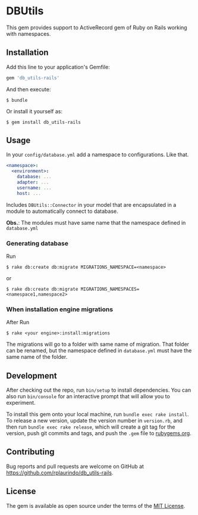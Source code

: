# DBUtils

This gem provides support to ActiveRecord gem of Ruby on Rails working with namespaces.

## Installation

Add this line to your application's Gemfile:

```ruby
gem 'db_utils-rails'
```

And then execute:

    $ bundle

Or install it yourself as:

    $ gem install db_utils-rails

## Usage

In your ```config/database.yml``` add a namespace to configurations. Like that.

```yaml
<namespace>:
  <environment>:
    database: ...
    adapter: ...
    username: ...
    host: ...
```

Includes ```DBUtils::Connector``` in your model that are encapsulated in a module to automatically connect to database.

**Obs.**: The modules must have same name that the namespace defined in ```database.yml```

### Generating database

Run
```shell
$ rake db:create db:migrate MIGRATIONS_NAMESPACE=<namespace>
```

or

```shell
$ rake db:create db:migrate MIGRATIONS_NAMESPACES=<namespace1,namespace2>
```

### When installation engine migrations

After Run

```shell
$ rake <your engine>:install:migrations
```
The migrations will go to a folder with same name of migration. That folder can be renamed, but the namespace defined in ```database.yml``` must have the same name of the folder.

## Development

After checking out the repo, run `bin/setup` to install dependencies. You can also run `bin/console` for an interactive prompt that will allow you to experiment.

To install this gem onto your local machine, run `bundle exec rake install`. To release a new version, update the version number in `version.rb`, and then run `bundle exec rake release`, which will create a git tag for the version, push git commits and tags, and push the `.gem` file to [rubygems.org](https://rubygems.org).

## Contributing

Bug reports and pull requests are welcome on GitHub at https://github.com/rplaurindo/db_utils-rails.

## License

The gem is available as open source under the terms of the [MIT License](http://opensource.org/licenses/MIT).
